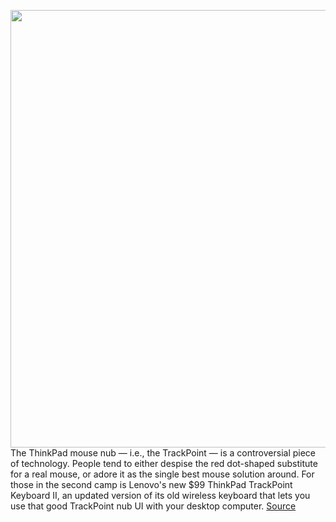 <img src='https://cdn.vox-cdn.com/uploads/chorus_asset/file/11490453/a-01.0.png' width='700px' /><br/>
The ThinkPad mouse nub — i.e., the TrackPoint — is a controversial piece of technology. People tend to either despise the red dot-shaped substitute for a real mouse, or adore it as the single best mouse solution around. For those in the second camp is Lenovo's new $99 ThinkPad TrackPoint Keyboard II, an updated version of its old wireless keyboard that lets you use that good TrackPoint nub UI with your desktop computer.
<a href='https://www.theverge.com/circuitbreaker/2020/4/29/21241751/lenovo-thinkpad-mouse-nub-desktop-trackpoint-bluetooth-keyboard'> Source <a/>